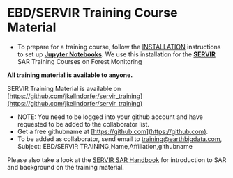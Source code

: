# EBD/SERVIR Training Course Material

- To prepare for a training course, follow the [INSTALLATION](../INSTALLATION.md) instructions to set up **[Jupyter Notebooks](https://jupyter.org)**.  We use this installation for the  **[SERVIR](https://www.servirglobal.net/)** SAR Training Courses on Forest Monitoring

**All training material is available to anyone.**

SERVIR Training Material is available on
[https://github.com/jkellndorfer/servir_training](https://github.com/jkellndorfer/servir_training)

  - NOTE: You need to be logged into your github account  and have requested to be added to the collaborator list.
  - Get a free githubname at [https://github.com](https://github.com).
  - To be added as collaborator, send email to [training@earthbigdata.com](mailto:training@earthbigdata.com), 
Subject: EBD/SERVIR TRAINING,Name,Affiliation,githubname 

Please also take a look at the [SERVIR SAR Handbook](https://www.servirglobal.net/Global/Articles/Article/2674/sar-handbook-comprehensive-methodologies-for-forest-monitoring-and-biomass-estimation) for introduction to SAR and background on the training material.
